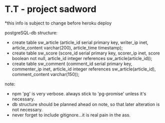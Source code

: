 # T.T - project sadword

*this info is subject to change before heroku deploy

postgreSQL-db structure:

 - create table sw_article (article_id serial primary key, writer_ip inet, article_content varchar(200), article_time timestamp);
 - create table sw_score (score_id serial primary key, scorer_ip inet, score boolean not null, article_id integer references sw_article(article_id));
 - create table sw_comment (comment_id serial primary key, commenter_ip inet, article_id integer references sw_article(article_id), comment_content varchar(150));

note:
 - npm 'pg' is very verbose. always stick to 'pg-promise' unless it's necessary.
 - db structure should be planned ahead on note, so that later alteration is not necessary.
 - never forget to include gitignore...it is real pain in the ass.
